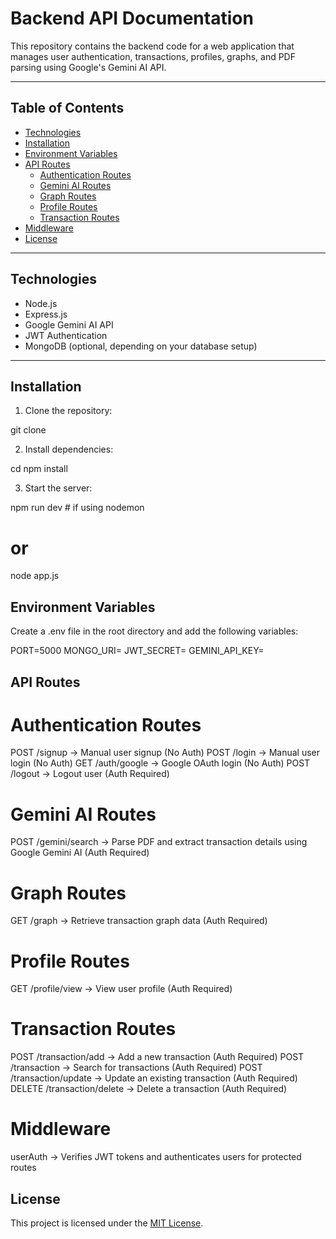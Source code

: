 # Backend API Documentation

This repository contains the backend code for a web application that manages user authentication, transactions, profiles, graphs, and PDF parsing using Google's Gemini AI API.

---

## Table of Contents

- [Technologies](#technologies)
- [Installation](#installation)
- [Environment Variables](#environment-variables)
- [API Routes](#api-routes)
  - [Authentication Routes](#authentication-routes)
  - [Gemini AI Routes](#gemini-ai-routes)
  - [Graph Routes](#graph-routes)
  - [Profile Routes](#profile-routes)
  - [Transaction Routes](#transaction-routes)
- [Middleware](#middleware)
- [License](#license)

---

## Technologies

- Node.js
- Express.js
- Google Gemini AI API
- JWT Authentication
- MongoDB (optional, depending on your database setup)

---

## Installation

1. Clone the repository:

git clone <your-repo-url>

2. Install dependencies:

cd <your-project-folder>
npm install


3. Start the server:

npm run dev   # if using nodemon
# or
node app.js


## Environment Variables

Create a .env file in the root directory and add the following variables:

PORT=5000
MONGO_URI=<your-mongodb-uri>
JWT_SECRET=<your-jwt-secret>
GEMINI_API_KEY=<your-google-gemini-api-key>


## API Routes
# Authentication Routes
POST   /signup           -> Manual user signup           (No Auth)
POST   /login            -> Manual user login            (No Auth)
GET    /auth/google      -> Google OAuth login           (No Auth)
POST   /logout           -> Logout user                  (Auth Required)


# Gemini AI Routes
POST   /gemini/search    -> Parse PDF and extract transaction details using Google Gemini AI (Auth Required)


# Graph Routes
GET    /graph           -> Retrieve transaction graph data (Auth Required)

# Profile Routes
GET    /profile/view    -> View user profile (Auth Required)

# Transaction Routes
POST   /transaction/add      -> Add a new transaction       (Auth Required)
POST   /transaction          -> Search for transactions    (Auth Required)
POST   /transaction/update   -> Update an existing transaction (Auth Required)
DELETE /transaction/delete   -> Delete a transaction       (Auth Required)

# Middleware
userAuth -> Verifies JWT tokens and authenticates users for protected routes

## License
This project is licensed under the [MIT License](https://opensource.org/licenses/MIT).
